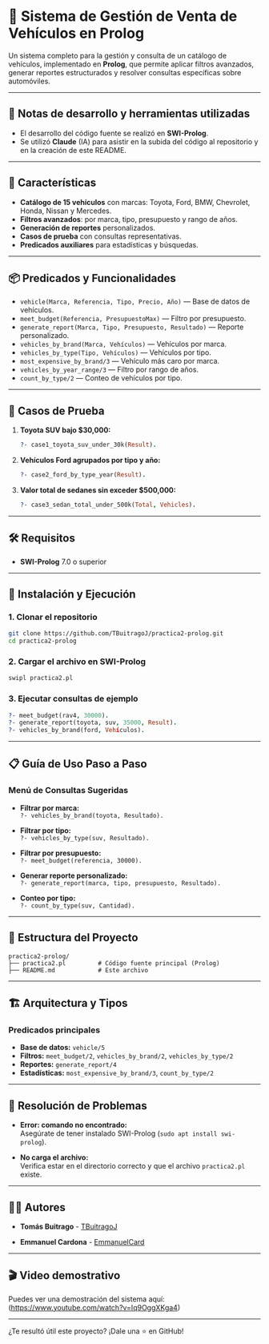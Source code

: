 # 🚗 Sistema de Gestión de Venta de Vehículos en Prolog

Un sistema completo para la gestión y consulta de un catálogo de vehículos, implementado en **Prolog**, que permite aplicar filtros avanzados, generar reportes estructurados y resolver consultas específicas sobre automóviles.

---

## 🤖 Notas de desarrollo y herramientas utilizadas

- El desarrollo del código fuente se realizó en **SWI-Prolog**.
-  Se utilizó **Claude** (IA) para asistir en la subida del código al repositorio y en la creación de este README.
---

## 🚀 Características

- **Catálogo de 15 vehículos** con marcas: Toyota, Ford, BMW, Chevrolet, Honda, Nissan y Mercedes.
- **Filtros avanzados**: por marca, tipo, presupuesto y rango de años.
- **Generación de reportes** personalizados.
- **Casos de prueba** con consultas representativas.
- **Predicados auxiliares** para estadísticas y búsquedas.

---

## 📦 Predicados y Funcionalidades

- `vehicle(Marca, Referencia, Tipo, Precio, Año)` — Base de datos de vehículos.
- `meet_budget(Referencia, PresupuestoMax)` — Filtro por presupuesto.
- `generate_report(Marca, Tipo, Presupuesto, Resultado)` — Reporte personalizado.
- `vehicles_by_brand(Marca, Vehículos)` — Vehículos por marca.
- `vehicles_by_type(Tipo, Vehículos)` — Vehículos por tipo.
- `most_expensive_by_brand/3` — Vehículo más caro por marca.
- `vehicles_by_year_range/3` — Filtro por rango de años.
- `count_by_type/2` — Conteo de vehículos por tipo.

---

## 🧪 Casos de Prueba

1. **Toyota SUV bajo $30,000:**  
   ```prolog
   ?- case1_toyota_suv_under_30k(Result).
   ```
2. **Vehículos Ford agrupados por tipo y año:**  
   ```prolog
   ?- case2_ford_by_type_year(Result).
   ```
3. **Valor total de sedanes sin exceder $500,000:**  
   ```prolog
   ?- case3_sedan_total_under_500k(Total, Vehicles).
   ```

---

## 🛠️ Requisitos

- **SWI-Prolog** 7.0 o superior

---

## 🚦 Instalación y Ejecución

### 1. Clonar el repositorio

```bash
git clone https://github.com/TBuitragoJ/practica2-prolog.git
cd practica2-prolog
```

### 2. Cargar el archivo en SWI-Prolog

```bash
swipl practica2.pl
```

### 3. Ejecutar consultas de ejemplo

```prolog
?- meet_budget(rav4, 30000).
?- generate_report(toyota, suv, 35000, Result).
?- vehicles_by_brand(ford, Vehículos).
```

---

## 📋 Guía de Uso Paso a Paso

### Menú de Consultas Sugeridas

- **Filtrar por marca:**  
  `?- vehicles_by_brand(toyota, Resultado).`

- **Filtrar por tipo:**  
  `?- vehicles_by_type(suv, Resultado).`

- **Filtrar por presupuesto:**  
  `?- meet_budget(referencia, 30000).`

- **Generar reporte personalizado:**  
  `?- generate_report(marca, tipo, presupuesto, Resultado).`

- **Conteo por tipo:**  
  `?- count_by_type(suv, Cantidad).`

---

## 📁 Estructura del Proyecto

```
practica2-prolog/
├── practica2.pl         # Código fuente principal (Prolog)
├── README.md            # Este archivo
```

---

## 🏗️ Arquitectura y Tipos

### Predicados principales

- **Base de datos:** `vehicle/5`
- **Filtros:** `meet_budget/2`, `vehicles_by_brand/2`, `vehicles_by_type/2`
- **Reportes:** `generate_report/4`
- **Estadísticas:** `most_expensive_by_brand/3`, `count_by_type/2`

---

## 🐞 Resolución de Problemas

- **Error: comando no encontrado:**  
  Asegúrate de tener instalado SWI-Prolog (`sudo apt install swi-prolog`).

- **No carga el archivo:**  
  Verifica estar en el directorio correcto y que el archivo `practica2.pl` existe.
---

## 👨‍💻 Autores

- **Tomás Buitrago** - [TBuitragoJ](https://github.com/TBuitragoJ)

- **Emmanuel Cardona** - [EmmanuelCard](https://github.com/EmmanuelCard)

---

## 🎬 Video demostrativo

Puedes ver una demostración del sistema aquí: (https://www.youtube.com/watch?v=Iq9OggXKga4)


---


¿Te resultó útil este proyecto? ¡Dale una ⭐ en GitHub!
